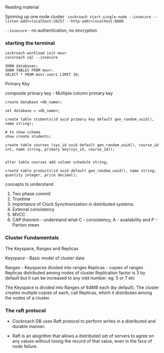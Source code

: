 Reading material


Spinning up one node cluster
` cockroach start-single-node --insecure --listen-addr=localhost:26257 --http-addr=localhost:8080`

`--insecure` - no authentication, no encryption


### starting the terminal
```
cockroach workload init movr
cocoroach sql --insecure
```

```
SHOW databases;
SHOW TABLES FROM movr;
SELECT * FROM movr.users LIMIT 10;
```

Primary Key

composite primary key - Multiple column primary key

```
create database <db_name>;

set database = <db_name>;

create table students(id uuid primary key default gen_random_uuid(), name string);

# to show schema
show create students;

create table courses (sys_id uuid default gen_random_uuid(), course_id int, name string, primary key(sys_id, course_id));


alter table courses add column schedule string;

create table products(id uuid default gen_random_uuid(), name string, quantity integer, price decimal);
```



concepts to understand

1. Two phase commit
4. Truetime
2. Importance of Clock Synchronization in distributed systems.
3. External consistency
5. MVCC
6. CAP theorem - understand what C - consistency, A - availability and P -
Partion mean

### Cluster Fundamentals
The Keyspace, Ranges and Replicas

Keyspace - Basic model of cluster data

Ranges  - Keyspaces divided into ranges
Replicas - copies of ranges
Replicas distributed among nodes of cluster
Replication factor is 3 by default but it can be increased to any odd
number. eg: 5 or 7 etc

The Keyspace is divided into Ranges of 64MB each (by default). The
cluster creates multiple copies of each, call Replicas, which it
distributes among the nodes of a cluster.

### The raft protocol
- Cockroach DB uses Raft protocol to perform writes in a distributed and
durable manner.

- Raft is an alogrithm that allows a distributed set of servers to agree
  on any values without losing the record of that value, even in the
face of node failure.

